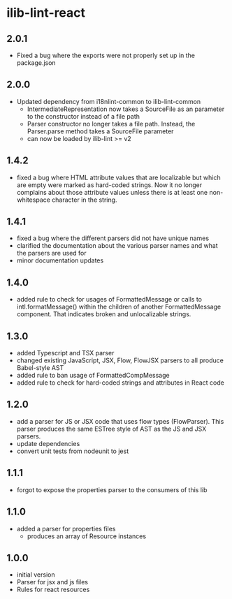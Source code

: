 # ilib-lint-react

## 2.0.1

- Fixed a bug where the exports were not properly set up in the package.json

## 2.0.0

- Updated dependency from i18nlint-common to ilib-lint-common
  - IntermediateRepresentation now takes a SourceFile as an
    parameter to the constructor instead of a file path
  - Parser constructor no longer takes a file path. Instead,
    the Parser.parse method takes a SourceFile parameter
  - can now be loaded by ilib-lint >= v2

## 1.4.2

- fixed a bug where HTML attribute values that are localizable but which
  are empty were marked as hard-coded strings. Now it no longer complains
  about those attribute values unless there is at least one non-whitespace
  character in the string.

## 1.4.1

- fixed a bug where the different parsers did not have unique names
- clarified the documentation about the various parser names and what the
  parsers are used for
- minor documentation updates

## 1.4.0

- added rule to check for usages of FormattedMessage or calls to intl.formatMessage()
  within the children of another FormattedMessage component. That indicates broken
  and unlocalizable strings.

## 1.3.0

- added Typescript and TSX parser
- changed existing JavaScript, JSX, Flow, FlowJSX parsers to all produce Babel-style AST
- added rule to ban usage of FormattedCompMessage
- added rule to check for hard-coded strings and attributes in React code

## 1.2.0

- add a parser for JS or JSX code that uses flow types (FlowParser).
  This parser produces the same ESTree style of AST as the JS and
  JSX parsers.
- update dependencies
- convert unit tests from nodeunit to jest

## 1.1.1

- forgot to expose the properties parser to the consumers of this lib

## 1.1.0

- added a parser for properties files
  - produces an array of Resource instances

## 1.0.0

- initial version
- Parser for jsx and js files
- Rules for react resources
